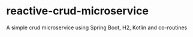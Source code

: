 # reactive-crud-microservice
A simple crud microservice using Spring Boot, H2, Kotlin and co-routines
